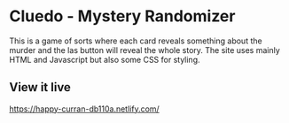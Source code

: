 # Cluedo - Mystery Randomizer

This is a game of sorts where each card reveals something about the murder and the las button will reveal the whole story. 
The site uses mainly HTML and Javascript but also some CSS for styling. 


## View it live

https://happy-curran-db110a.netlify.com/
